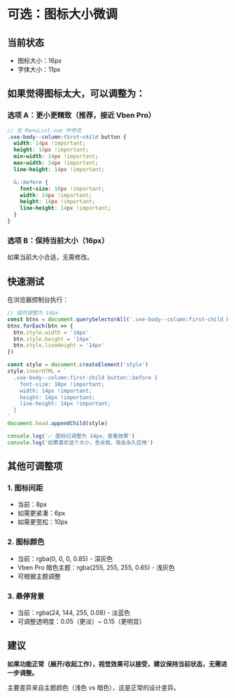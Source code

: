 # 可选：图标大小微调

## 当前状态
- 图标大小：16px
- 字体大小：11px

## 如果觉得图标太大，可以调整为：

### 选项 A：更小更精致（推荐，接近 Vben Pro）

```scss
// 在 MenuList.vue 中修改
.vxe-body--column:first-child button {
  width: 14px !important;
  height: 14px !important;
  min-width: 14px !important;
  max-width: 14px !important;
  line-height: 14px !important;

  &::before {
    font-size: 10px !important;
    width: 14px !important;
    height: 14px !important;
    line-height: 14px !important;
  }
}
```

### 选项 B：保持当前大小（16px）

如果当前大小合适，无需修改。

## 快速测试

在浏览器控制台执行：

```javascript
// 临时调整为 14px
const btns = document.querySelectorAll('.vxe-body--column:first-child button')
btns.forEach(btn => {
  btn.style.width = '14px'
  btn.style.height = '14px'
  btn.style.lineHeight = '14px'
})

const style = document.createElement('style')
style.innerHTML = `
  .vxe-body--column:first-child button::before {
    font-size: 10px !important;
    width: 14px !important;
    height: 14px !important;
    line-height: 14px !important;
  }
`
document.head.appendChild(style)

console.log('✅ 图标已调整为 14px，查看效果')
console.log('如果喜欢这个大小，告诉我，我会永久应用')
```

## 其他可调整项

### 1. 图标间距
- 当前：8px
- 如需更紧凑：6px
- 如需更宽松：10px

### 2. 图标颜色
- 当前：rgba(0, 0, 0, 0.85) - 深灰色
- Vben Pro 暗色主题：rgba(255, 255, 255, 0.65) - 浅灰色
- 可根据主题调整

### 3. 悬停背景
- 当前：rgba(24, 144, 255, 0.08) - 淡蓝色
- 可调整透明度：0.05（更淡）~ 0.15（更明显）

## 建议

**如果功能正常（展开/收起工作），视觉效果可以接受，建议保持当前状态，无需进一步调整。**

主要差异来自主题颜色（浅色 vs 暗色），这是正常的设计差异。
